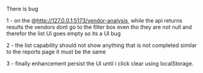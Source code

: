 There is bug 

1 - on the @http://127.0.0.1:5173/vendor-analysis  while the api returns results the vendors dont go to the filter box even tho they are not null and therefor the list UI goes empty so its a UI bug

2 - the list capability should not show anything that is not completed similar to the reports page it must be the same

3 - finally enhancement persist the UI until i click clear using localStorage.